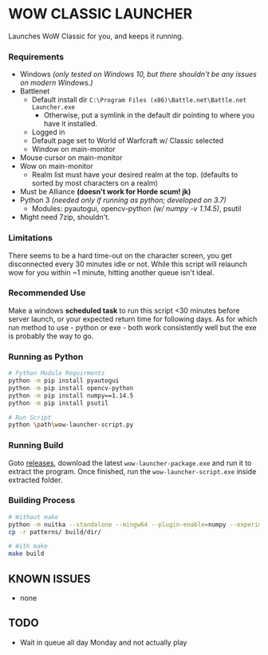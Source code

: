 # WOW CLASSIC LAUNCHER
Launches WoW Classic for you, and keeps it running.


### Requirements
- Windows *(only tested on Windows 10, but there shouldn't be any issues on modern Windows.)*
- Battlenet
  - Default install dir `C:\Program Files (x86)\Battle.net\Battle.net Launcher.exe`
    - Otherwise, put a symlink in the default dir pointing to where you have it installed.
  - Logged in
  - Default page set to World of Warfcraft w/ Classic selected
  - Window on main-monitor
- Mouse cursor on main-monitor
- Wow on main-monitor
  - Realm list must have your desired realm at the top. (defaults to sorted by most characters on a realm)
- Must be Alliance **(doesn't work for Horde scum! jk)**
- Python 3 *(needed only if running as python; developed on 3.7)*
  - Modules: pyautogui, opencv-python *(w/ numpy -v 1.14.5)*, psutil
- Might need 7zip, shouldn't.

### Limitations
There seems to be a hard time-out on the character screen, you get disconnected every 30 minutes idle or not. While this script will relaunch wow for you within ~1 minute, hitting another queue isn't ideal.

### Recommended Use
Make a windows **scheduled task** to run this script <30 minutes before server launch, or your expected return time for following days. As for which run method to use - python or exe - both work consistently well but the exe is probably the way to go.

### Running as Python
```bash
# Python Module Requirments
python -m pip install pyautogui
python -m pip install opencv-python
python -m pip install numpy==1.14.5
python -m pip install psutil

# Run Script
python \path\wow-launcher-script.py
```

### Running Build
Goto [releases](https://github.com/Travlee/wow-classic-launcher/releases), download the latest `wow-launcher-package.exe` and run it to extract the program. Once finished, run the `wow-launcher-script.exe` inside extracted folder.

### Building Process
```bash
# Without make
python -m nuitka --standalone --mingw64 --plugin-enable=numpy --experimental=use_pefile --experimental=use_pefile_recurse --experimental=use_pefile_fullrecurse wow-launcher-script.py
cp -r patterns/ build/dir/

# With make
make build
```

## KNOWN ISSUES
- none

## TODO
- Wait in queue all day Monday and not actually play
